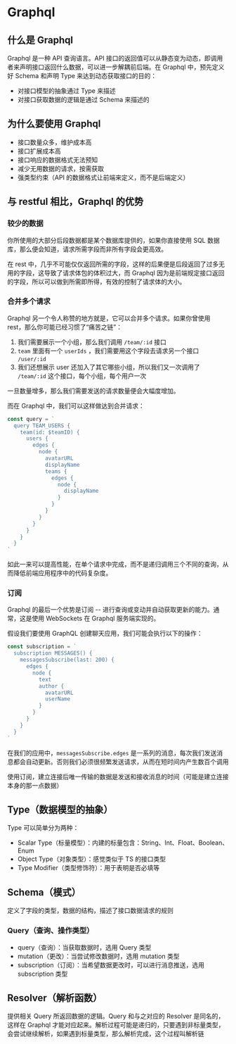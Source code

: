 # Graphql

## 什么是 Graphql

Graphql 是一种 API 查询语言。API 接口的返回值可以从静态变为动态，即调用者来声明接口返回什么数据，可以进一步解耦前后端。在 Graphql 中，预先定义好 Schema 和声明 Type 来达到动态获取接口的目的：

*   对接口模型的抽象通过 Type 来描述
*   对接口获取数据的逻辑是通过 Schema 来描述的



## 为什么要使用 Graphql

*   接口数量众多，维护成本高
*   接口扩展成本高
*   接口响应的数据格式无法预知
*   减少无用数据的请求，按需获取
*   强类型约束（API 的数据格式让前端来定义，而不是后端定义）



## 与 restful 相比，Graphql 的优势

### 较少的数据

你所使用的大部分后段数据都是某个数据库提供的，如果你直接使用 SQL 数据库，那么便会知道，请求所需字段而非所有字段会更高效。

在 rest 中，几乎不可能仅仅返回所需的字段，这样的后果便是后段返回了过多无用的字段，这导致了请求体包的体积过大，而 Graphql 因为是前端规定接口返回的字段，所以可以做到所需即所得，有效的控制了请求体的大小。

### 合并多个请求

Graphql 另一个令人称赞的地方就是，它可以合并多个请求。如果你曾使用 rest，那么你可能已经习惯了“痛苦之链”：

1.  我们需要展示一个小组，那么我们调用 `/team/:id` 接口
2.  `team` 里面有一个 `userIds` ，我们需要用这个字段去请求另一个接口 `/user/:id`
3.  我们还想展示 user 还加入了其它哪些小组，所以我们又一次调用了 `/team/:id` 这个接口，每个小组，每个用户一次

一旦数量增多，那么我们需要发送的请求数量便会大幅度增加。

而在 Graphql 中，我们可以这样做达到合并请求：

```js
const query = `
  query TEAM_USERS {
    team(id: $teamID) {
      users {
        edges {
          node {
            avatarURL
            displayName
            teams {
              edges {
                node {
                  displayName
                }
              }
            }
          }
        } 
      }
    }
  }
`
```

如此一来可以提高性能，在单个请求中完成，而不是递归调用三个不同的查询，从而降低前端应用程序中的代码复杂度。

### 订阅

Graphql 的最后一个优势是订阅 -- 进行查询或变动并自动获取更新的能力。通常，这是使用 WebSockets 在 Graphql 服务端实现的。

假设我们要使用 GraphQL 创建聊天应用，我们可能会执行以下的操作：

```js
const subscription = `
  subscription MESSAGES() {
    messagesSubscribe(last: 200) {
      edges {
        node {
          text
          author {
            avatarURL
            userName
          }
        }
      }
    }
  }
`
```

在我们的应用中，`messagesSubscribe.edges` 是一系列的消息，每次我们发送消息都会自动更新。否则我们必须很频繁发送请求，从而在短时间内产生数百个调用

使用订阅，建立连接后唯一传输的数据是发送和接收消息的时间（可能是建立连接本身的那一点数据）



## Type（数据模型的抽象）

Type 可以简单分为两种：

*   Scalar Type（标量模型）：内建的标量包含：String、Int、Float、Boolean、Enum
*   Object Type（对象类型）：感觉类似于 TS 的接口类型
*   Type Modifier（类型修饰符）：用于表明是否必填等



## Schema（模式）

定义了字段的类型，数据的结构，描述了接口数据请求的规则

### Query（查询、操作类型）

*   query（查询）：当获取数据时，选用 Query 类型
*   mutation（更改）：当尝试修改数据时，选用 mutation 类型
*   subscription（订阅）：当希望数据更改时，可以进行消息推送，选用 subscription 类型

## Resolver（解析函数）

提供相关 Query 所返回数据的逻辑。Query 和与之对应的 Resolver 是同名的，这样在 Graphql 才能对应起来。解析过程可能是递归的，只要遇到非标量类型，会尝试继续解析，如果遇到标量类型，那么解析完成，这个过程叫解析链

